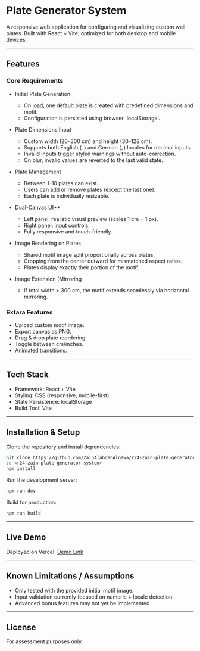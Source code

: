 # Plate Generator System

A responsive web application for configuring and visualizing custom wall plates.
Built with React + Vite, optimized for both desktop and mobile devices.

---

## Features

### Core Requirements

* Initial Plate Generation

  * On load, one default plate is created with predefined dimensions and motif.
  * Configuration is persisted using browser 'localStorage'.

* Plate Dimensions Input

  * Custom width (20–300 cm) and height (30–128 cm).
  * Supports both English (`.`) and German (`,`) locales for decimal inputs.
  * Invalid inputs trigger styled warnings without auto-correction.
  * On blur, invalid values are reverted to the last valid state.

* Plate Management

  * Between 1–10 plates can exist.
  * Users can add or remove plates (except the last one).
  * Each plate is individually resizable.

* Dual-Canvas UI**

  * Left panel: realistic visual preview (scales 1 cm = 1 px).
  * Right panel: input controls.
  * Fully responsive and touch-friendly.

* Image Rendering on Plates

  * Shared motif image split proportionally across plates.
  * Cropping from the center outward for mismatched aspect ratios.
  * Plates display exactly their portion of the motif.

* Image Extension (Mirroring

  * If total width > 300 cm, the motif extends seamlessly via horizontal mirroring.

### Extara Features

* Upload custom motif image.
* Export canvas as PNG.
* Drag & drop plate reordering.
* Toggle between cm/inches.
* Animated transitions.

---

## Tech Stack

* Framework: React + Vite
* Styling: CSS (responsive, mobile-first)
* State Persistence: localStorage
* Build Tool: Vite

---

## Installation & Setup

Clone the repository and install dependencies:

```bash
git clone https://github.com/ZainAlabdenAlnawa/r24-zain-plate-generator-system.git
cd <r24-zain-plate-generator-system>
npm install
```

Run the development server:

```bash
npm run dev
```

Build for production:

```bash
npm run build
```

---

## Live Demo

Deployed on Vercel: [Demo Link](https://r24-pls.netlify.app/)

---

## Known Limitations / Assumptions

* Only tested with the provided initial motif image.
* Input validation currently focused on numeric + locale detection.
* Advanced bonus features may not yet be implemented.


---

## License

For assessment purposes only.
